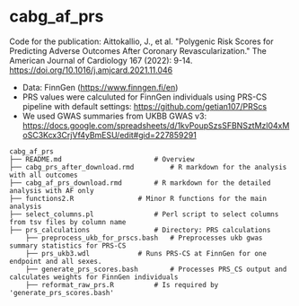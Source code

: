 # cabg_af_prs
Code for the publication: Aittokallio, J., et al. "Polygenic Risk Scores for Predicting Adverse Outcomes After Coronary Revascularization." The American Journal of Cardiology 167 (2022): 9-14.
https://doi.org/10.1016/j.amjcard.2021.11.046

* Data: FinnGen (https://www.finngen.fi/en)
* PRS values were calculuted for FinnGen individuals using PRS-CS pipeline with default settings: https://github.com/getian107/PRScs
* We used GWAS summaries from UKBB GWAS v3: https://docs.google.com/spreadsheets/d/1kvPoupSzsSFBNSztMzl04xMoSC3Kcx3CrjVf4yBmESU/edit#gid=227859291

```
cabg_af_prs
├── README.md                 		# Overview
├── cabg_prs_after_download.rmd     	# R markdown for the analysis with all outcomes
├── cabg_af_prs_download.rmd     	# R markdown for the detailed analysis with AF only
├── functions2.R      			# Minor R functions for the main analysis
├── select_columns.pl         		# Perl script to select columns from tsv files by column name
├── prs_calculations		  		# Directory: PRS calculations
	├── preprocess_ukb_for_prscs.bash	# Preprocesses ukb gwas summary statistics for PRS-CS
	├── prs_ukb3.wdl			# Runs PRS-CS at FinnGen for one endpoint and all sexes.
	├── generate_prs_scores.bash		# Processes PRS_CS output and calculates weights for FinnGen individuals
	├── reformat_raw_prs.R 			# Is required by 'generate_prs_scores.bash'

```
